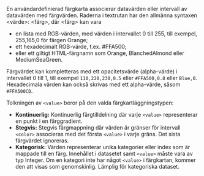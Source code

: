 En användardefinierad färgkarta associerar datavärden eller intervall 
av datavärden med färgvärden. Raderna i textrutan har den allmänna 
syntaxen <värde>: <färg>, där <färg> kan vara

* en lista med RGB-värden, med värden i intervallet 0 till 255, 
  till exempel, 255,165,0 för färgen Orange;
* ett hexadecimalt RGB-värde, t.ex. #FFA500;
* eller ett giltigt HTML-färgnamn som Orange, BlanchedAlmond eller 
  MediumSeaGreen.

Färgvärdet kan kompletteras med ett opacitetsvärde (alpha-värde) i 
intervallet 0 till 1, till exempel `110,220,230,0.5` eller `#FFA500,0.8` 
eller `Blue,0`. Hexadecimala värden kan också skrivas med ett alpha-värde, 
såsom `#FFA500CD`.

Tolkningen av `<value>` beror på den valda färgkartläggningstypen:

* **Kontinuerlig:** Kontinuerlig färgtilldelning där varje `<value>` 
  representerar en punkt i en färggradient.
* **Stegvis:** Stegvis färgmappning där värden är gränser för intervall 
  `<color>` associeras med det första `<value>` i varje gräns. Det sista 
  färgvärdet ignoreras.
* **Kategorisk:** Värden representerar unika kategorier eller index som 
  är mappade till en färg. Innehållet i datasetet samt `<value>` måste 
  vara av typ Integer. Om en kategori inte har något `<value>` i 
  färgkartan, kommer den att visas som genomskinlig. Lämplig för 
  kategoriska dataset.
